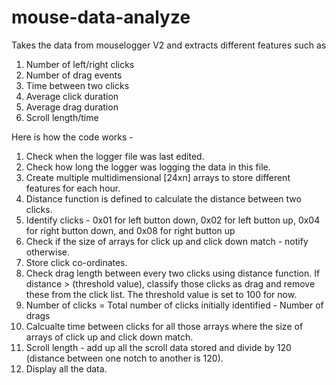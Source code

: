 # mouse-data-analyze
Takes the data from mouselogger V2 and extracts different features such as 
1. Number of left/right clicks
2. Number of drag events
3. Time between two clicks
4. Average click duration 
5. Average drag duration
6. Scroll length/time

Here is how the code works -

1. Check when the logger file was last edited.
2. Check how long the logger was logging the data in this file.
3. Create multiple multidimensional [24xn] arrays to store different features for each hour.
4. Distance function is defined to calculate the distance between two clicks.
5. Identify clicks - 0x01 for left button down, 0x02 for left button up, 0x04 for right button down, and 0x08 for right button up
6. Check if the size of arrays for click up and click down match - notify otherwise.
7. Store click co-ordinates.
8. Check drag length between every two clicks using distance function. If distance > (threshold value), classify those clicks as drag and remove these from the click list. The threshold value is set to 100 for now.
9. Number of clicks = Total number of clicks initially identified - Number of drags
10. Calcualte time between clicks for all those arrays where the size of arrays of click up and click down match.
11. Scroll length - add up all the scroll data stored and divide by 120 (distance between one notch to another is 120).
12. Display all the data.
